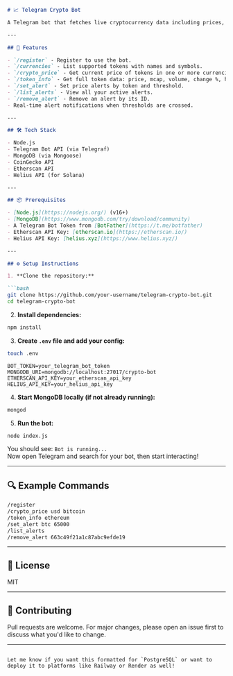 

```markdown
# 📈 Telegram Crypto Bot

A Telegram bot that fetches live cryptocurrency data including prices, market cap, trading volume, holders, and price changes using CoinGecko, Etherscan, and Solana APIs. Users can register, get token details, and set real-time price alerts.

---

## 🚀 Features

- `/register` - Register to use the bot.
- `/currencies` - List supported tokens with names and symbols.
- `/crypto_price` - Get current price of tokens in one or more currencies.
- `/token_info` - Get full token data: price, mcap, volume, change %, holders.
- `/set_alert` - Set price alerts by token and threshold.
- `/list_alerts` - View all your active alerts.
- `/remove_alert` - Remove an alert by its ID.
- Real-time alert notifications when thresholds are crossed.

---

## 🛠 Tech Stack

- Node.js
- Telegram Bot API (via Telegraf)
- MongoDB (via Mongoose)
- CoinGecko API
- Etherscan API
- Helius API (for Solana)

---

## 📦 Prerequisites

- [Node.js](https://nodejs.org/) (v16+)
- [MongoDB](https://www.mongodb.com/try/download/community)
- A Telegram Bot Token from [BotFather](https://t.me/botfather)
- Etherscan API Key: [etherscan.io](https://etherscan.io/)
- Helius API Key: [helius.xyz](https://www.helius.xyz/)

---

## ⚙️ Setup Instructions

1. **Clone the repository:**

```bash
git clone https://github.com/your-username/telegram-crypto-bot.git
cd telegram-crypto-bot
```

2. **Install dependencies:**

```bash
npm install
```

3. **Create `.env` file and add your config:**

```bash
touch .env
```

```env
BOT_TOKEN=your_telegram_bot_token
MONGODB_URI=mongodb://localhost:27017/crypto-bot
ETHERSCAN_API_KEY=your_etherscan_api_key
HELIUS_API_KEY=your_helius_api_key
```

4. **Start MongoDB locally (if not already running):**

```bash
mongod
```

5. **Run the bot:**

```bash
node index.js
```

You should see: `Bot is running...`  
Now open Telegram and search for your bot, then start interacting!

---

## 🔍 Example Commands

```bash
/register
/crypto_price usd bitcoin
/token_info ethereum
/set_alert btc 65000
/list_alerts
/remove_alert 663c49f21a1c87abc9efde19
```

---

## 📄 License

MIT

---

## 🙌 Contributing

Pull requests are welcome. For major changes, please open an issue first to discuss what you'd like to change.

---

```

Let me know if you want this formatted for `PostgreSQL` or want to deploy it to platforms like Railway or Render as well!
